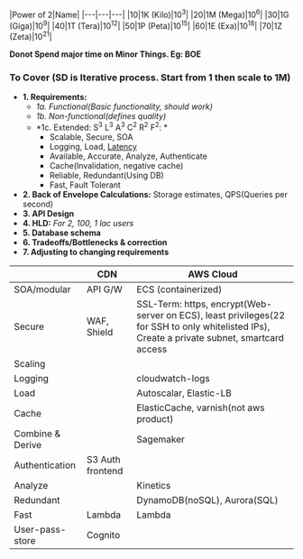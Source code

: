 |Power of 2|Name|
|---|---|---|
|10|1K (Kilo)|10<sup>3</sup>|
|20|1M (Mega)|10<sup>6</sup>|
|30|1G (Giga)|10<sup>9</sup>|
|40|1T (Tera)|10<sup>12</sup>|
|50|1P (Peta)|10<sup>15</sup>|
|60|1E (Exa)|10<sup>18</sup>|
|70|1Z (Zeta)|10<sup>21</sup>|

**Donot Spend major time on Minor Things. Eg: BOE**

### To Cover (SD is Iterative process. Start from 1 then scale to 1M)
- **1. Requirements:**
  - *1a. Functional(Basic functionality, should work)*
  - *1b. Non-functional(defines quality)*
  - *1c. Extended:  S<sup>3</sup> L<sup>3</sup> A<sup>3</sup> C<sup>2</sup> R<sup>2</sup> F<sup>2</sup>: *   
    - Scalable, Secure, SOA
    - Logging, Load, [Latency](Terms)
    - Available, Accurate, Analyze, Authenticate
    - Cache(Invalidation, negative cache)
    - Reliable, Redundant(Using DB)
    - Fast, Fault Tolerant
- **2. Back of Envelope Calculations:** Storage estimates, QPS(Queries per second)
- **3. API Design**
- **4. HLD:** _For 2, 100, 1 lac users_
- **5. Database schema**
- **6. Tradeoffs/Bottlenecks & correction**
- **7. Adjusting to changing requirements**
  
| | CDN | AWS Cloud |
| --- | --- | --- |
| SOA/modular | API G/W | ECS (containerized) |
| Secure | WAF, Shield | SSL-Term: https, encrypt(Web-server on ECS), least privileges(22 for SSH to only whitelisted IPs), Create a private subnet, smartcard access |
| Scaling | | |
| Logging | | cloudwatch-logs |
| Load | | Autoscalar, Elastic-LB |
| Cache | | ElasticCache, varnish(not aws product) |
| Combine & Derive | | Sagemaker |
| Authentication | S3 Auth frontend  | |
| Analyze | | Kinetics |
| Redundant | | DynamoDB(noSQL), Aurora(SQL) |
| Fast | Lambda | Lambda |
| User-pass-store | Cognito | |      

